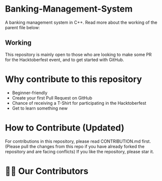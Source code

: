 # Banking-Management-System
A banking management system in C++. Read more about the working of the parent file below:

## Working

This repository is mainly open to those who are looking to make some PR for the Hacktoberfest event, and to get started with GitHub.

# Why contribute to this repository
* Beginner-friendly
* Create your first Pull Request on GitHub
* Chance of receiving a T-Shirt for participating in the Hacktoberfest
* Get to learn something new

# How to Contribute (Updated)
For contributions in this repository, please read CONTRIBUTION.md first. 
(Please pull the changes from this repo if you have already forked the repository and are facing conflicts) If you like the repository, please star it.

# 🤝🏻 Our Contributors
<a href="https://github.com/AnirudhJS07/">
